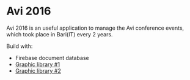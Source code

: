 # Avi 2016

Avi 2016 is an useful application to manage the Avi conference events, which took place in Bari(IT) every 2 years.

Build with:
- Firebase document database
- [Graphic library #1](https://github.com/navasmdc/MaterialDesignLibrary#howtouse) 
- [Graphic library #2](http://rey5137.com/material/)
